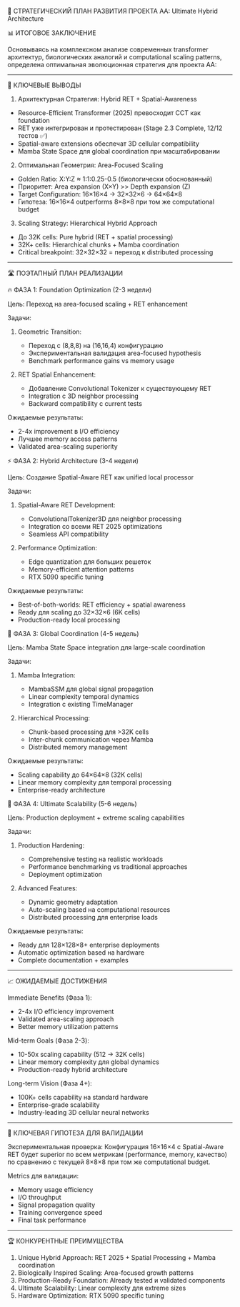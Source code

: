 🚀 СТРАТЕГИЧЕСКИЙ ПЛАН РАЗВИТИЯ ПРОЕКТА AA: Ultimate Hybrid Architecture

📊 ИТОГОВОЕ ЗАКЛЮЧЕНИЕ

Основываясь на комплексном анализе современных transformer архитектур, биологических аналогий и computational scaling patterns, определена оптимальная эволюционная стратегия
для проекта AA:

---

🎯 КЛЮЧЕВЫЕ ВЫВОДЫ

1. Архитектурная Стратегия: Hybrid RET + Spatial-Awareness

- Resource-Efficient Transformer (2025) превосходит CCT как foundation
- RET уже интегрирован и протестирован (Stage 2.3 Complete, 12/12 тестов ✅)
- Spatial-aware extensions обеспечат 3D cellular compatibility
- Mamba State Space для global coordination при масштабировании

2. Оптимальная Геометрия: Area-Focused Scaling

- Golden Ratio: X:Y:Z ≈ 1:1:0.25-0.5 (биологически обоснованный)
- Приоритет: Area expansion (X×Y) >> Depth expansion (Z)
- Target Configuration: 16×16×4 → 32×32×6 → 64×64×8
- Гипотеза: 16×16×4 outperforms 8×8×8 при том же computational budget

3. Scaling Strategy: Hierarchical Hybrid Approach

- До 32K cells: Pure hybrid (RET + spatial processing)
- 32K+ cells: Hierarchical chunks + Mamba coordination
- Critical breakpoint: 32×32×32 = переход к distributed processing

---

🛣️ ПОЭТАПНЫЙ ПЛАН РЕАЛИЗАЦИИ

🔥 ФАЗА 1: Foundation Optimization (2-3 недели)

Цель: Переход на area-focused scaling + RET enhancement

Задачи:

1. Geometric Transition:


    - Переход с (8,8,8) на (16,16,4) конфигурацию
    - Экспериментальная валидация area-focused hypothesis
    - Benchmark performance gains vs memory usage

2. RET Spatial Enhancement:


    - Добавление Convolutional Tokenizer к существующему RET
    - Integration с 3D neighbor processing
    - Backward compatibility с current tests

Ожидаемые результаты:

- 2-4x improvement в I/O efficiency
- Лучшее memory access patterns
- Validated area-scaling superiority

⚡ ФАЗА 2: Hybrid Architecture (3-4 недели)

Цель: Создание Spatial-Aware RET как unified local processor

Задачи:

1. Spatial-Aware RET Development:


    - ConvolutionalTokenizer3D для neighbor processing
    - Integration со всеми RET 2025 optimizations
    - Seamless API compatibility

2. Performance Optimization:


    - Edge quantization для больших решеток
    - Memory-efficient attention patterns
    - RTX 5090 specific tuning

Ожидаемые результаты:

- Best-of-both-worlds: RET efficiency + spatial awareness
- Ready для scaling до 32×32×6 (6K cells)
- Production-ready local processing

🚀 ФАЗА 3: Global Coordination (4-5 недель)

Цель: Mamba State Space integration для large-scale coordination

Задачи:

1. Mamba Integration:


    - MambaSSM для global signal propagation
    - Linear complexity temporal dynamics
    - Integration с existing TimeManager

2. Hierarchical Processing:


    - Chunk-based processing для >32K cells
    - Inter-chunk communication через Mamba
    - Distributed memory management

Ожидаемые результаты:

- Scaling capability до 64×64×8 (32K cells)
- Linear memory complexity для temporal processing
- Enterprise-ready architecture

🌟 ФАЗА 4: Ultimate Scalability (5-6 недель)

Цель: Production deployment + extreme scaling capabilities

Задачи:

1. Production Hardening:


    - Comprehensive testing на realistic workloads
    - Performance benchmarking vs traditional approaches
    - Deployment optimization

2. Advanced Features:


    - Dynamic geometry adaptation
    - Auto-scaling based на computational resources
    - Distributed processing для enterprise loads

Ожидаемые результаты:

- Ready для 128×128×8+ enterprise deployments
- Automatic optimization based на hardware
- Complete documentation + examples

---

📈 ОЖИДАЕМЫЕ ДОСТИЖЕНИЯ

Immediate Benefits (Фаза 1):

- 2-4x I/O efficiency improvement
- Validated area-scaling approach
- Better memory utilization patterns

Mid-term Goals (Фаза 2-3):

- 10-50x scaling capability (512 → 32K cells)
- Linear memory complexity для global dynamics
- Production-ready hybrid architecture

Long-term Vision (Фаза 4+):

- 100K+ cells capability на standard hardware
- Enterprise-grade scalability
- Industry-leading 3D cellular neural networks

---

🎯 КЛЮЧЕВАЯ ГИПОТЕЗА ДЛЯ ВАЛИДАЦИИ

Экспериментальная проверка: Конфигурация 16×16×4 с Spatial-Aware RET будет superior по всем метрикам (performance, memory, качество) по сравнению с текущей 8×8×8 при том же
computational budget.

Metrics для валидации:

- Memory usage efficiency
- I/O throughput
- Signal propagation quality
- Training convergence speed
- Final task performance

---

🏆 КОНКУРЕНТНЫЕ ПРЕИМУЩЕСТВА

1. Unique Hybrid Approach: RET 2025 + Spatial Processing + Mamba coordination
2. Biologically Inspired Scaling: Area-focused growth patterns
3. Production-Ready Foundation: Already tested и validated components
4. Ultimate Scalability: Linear complexity для extreme sizes
5. Hardware Optimization: RTX 5090 specific tuning

